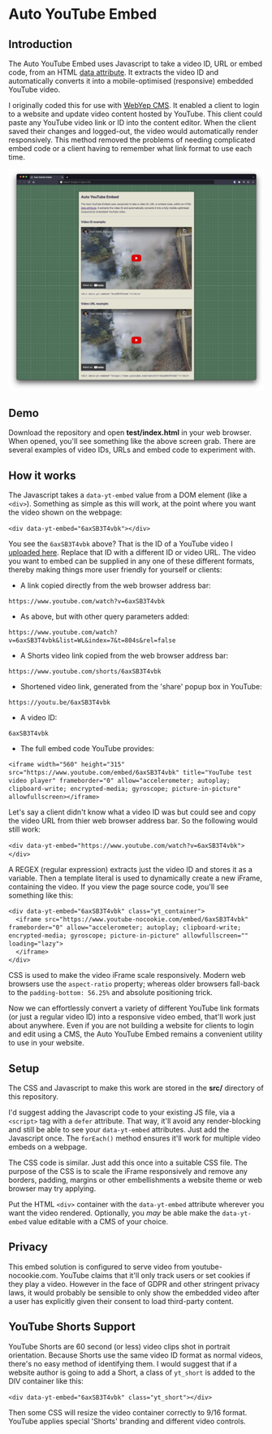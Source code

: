 # Auto YouTube Embed

## Introduction

The Auto YouTube Embed uses Javascript to take a video ID, URL or embed code, from an HTML [data&nbsp;attribute](https://developer.mozilla.org/en-US/docs/Learn/HTML/Howto/Use_data_attributes). It extracts the video ID and automatically converts it into a mobile-optimised (responsive) embedded YouTube video.

I originally coded this for use with [WebYep CMS](https://github.com/maxfancourt/WebYep). It enabled a client to login to a website and update video content hosted by YouTube. This client could paste any YouTube video link or ID into the content editor. When the client saved their changes and logged-out, the video would automatically render responsively. This method removed the problems of needing complicated embed code or a client having to remember what link format to use each time.

![A screen capture of the Auto YouTube Embed being used on a webpage.](docs/screenshot.jpg)

## Demo

Download the repository and open **test/index.html** in your web browser. When opened, you'll see something like the above screen grab. There are several examples of video IDs, URLs and embed code to experiment with.

## How it works

The Javascript takes a `data-yt-embed` value from a DOM element (like a `<div>`). Something as simple as this will work, at the point where you want the video shown on the webpage:

`<div data-yt-embed="6axSB3T4vbk"></div>`

You see the `6axSB3T4vbk` above? That is the ID of a YouTube video I [uploaded here](https://www.youtube.com/watch?v=6axSB3T4vbk). Replace that ID with a different ID or video URL. The video you want to embed can be supplied in any one of these different formats, thereby making things more user friendly for yourself or clients:

- A link copied directly from the web browser address bar:

```
https://www.youtube.com/watch?v=6axSB3T4vbk
```

- As above, but with other query parameters added:

```
https://www.youtube.com/watch?v=6axSB3T4vbk&list=WL&index=7&t=804s&rel=false
```

- A Shorts video link copied from the web browser address bar:

```
https://www.youtube.com/shorts/6axSB3T4vbk
```

- Shortened video link, generated from the 'share' popup box in YouTube:

```
https://youtu.be/6axSB3T4vbk
```

- A video ID:

```
6axSB3T4vbk
```

- The full embed code YouTube provides:

```
<iframe width="560" height="315" src="https://www.youtube.com/embed/6axSB3T4vbk" title="YouTube test video player" frameborder="0" allow="accelerometer; autoplay; clipboard-write; encrypted-media; gyroscope; picture-in-picture" allowfullscreen></iframe>
```

Let's say a client didn't know what a video ID was but could see and copy the video URL from thier web browser address bar. So the following would still work:

`<div data-yt-embed="https://www.youtube.com/watch?v=6axSB3T4vbk"></div>`

A REGEX (regular expression) extracts just the video ID and stores it as a variable. Then a template literal is used to dynamically create a new iFrame, containing the video. If you view the page source code, you'll see something like this:

```
<div data-yt-embed="6axSB3T4vbk" class="yt_container">
  <iframe src="https://www.youtube-nocookie.com/embed/6axSB3T4vbk" frameborder="0" allow="accelerometer; autoplay; clipboard-write; encrypted-media; gyroscope; picture-in-picture" allowfullscreen="" loading="lazy">
  </iframe>
</div>
```

CSS is used to make the video iFrame scale responsively. Modern web browsers use the ```aspect-ratio``` property; whereas older browsers fall-back to the ```padding-bottom: 56.25%``` and absolute positioning trick.

Now we can effortlessly convert a variety of different YouTube link formats (or just a regular video ID) into a responsive video embed, that'll work just about anywhere. Even if you are not building a website for clients to login and edit using a CMS, the Auto YouTube Embed remains a convenient utility to use in your website.

## Setup

The CSS and Javascript to make this work are stored in the **src/** directory of this repository.

I'd suggest adding the Javascript code to your existing JS file, via a `<script>` tag with a `defer` attribute. That way, it'll avoid any render-blocking and still be able to see your `data-yt-embed` attributes. Just add the Javascript once. The `forEach()` method ensures it'll work for multiple video embeds on a webpage.

The CSS code is similar. Just add this once into a suitable CSS file. The purpose of the CSS is to scale the iFrame responsively and remove any borders, padding, margins or other embellishments a website theme or web browser may try applying.

Put the HTML `<div>` container with the `data-yt-embed` attribute wherever you want the video rendered. Optionally, you _may_ be able make the `data-yt-embed` value editable with a CMS of your choice.

## Privacy

This embed solution is configured to serve video from youtube-nocookie.com. YouTube claims that it'll only track users or set cookies if they play a video. However in the face of GDPR and other stringent privacy laws, it would probably be sensible to only show the embedded video after a user has explicitly given their consent to load third-party content.

## YouTube Shorts Support

YouTube Shorts are 60 second (or less) video clips shot in portrait orientation. Because Shorts use the same video ID format as normal videos, there's no easy method of identifying them. I would suggest that if a website author is going to add a Short, a class of `yt_short` is added to the DIV container like this:

`<div data-yt-embed="6axSB3T4vbk" class="yt_short"></div>`

Then some CSS will resize the video container correctly to 9/16 format. YouTube applies special 'Shorts' branding and different video controls.
